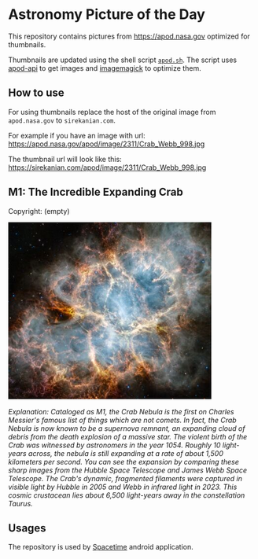 # Astronomy Picture of the Day

This repository contains pictures from https://apod.nasa.gov optimized for thumbnails.

Thumbnails are updated using the shell script [`apod.sh`](apod.sh). The script
uses [apod-api](https://github.com/nasa/apod-api) to get images and [imagemagick](https://imagemagick.org) to
optimize them.

## How to use

For using thumbnails replace the host of the original image from `apod.nasa.gov` to `sirekanian.com`.

For example if you have an image with url:<br>
https://apod.nasa.gov/apod/image/2311/Crab_Webb_998.jpg

The thumbnail url will look like this:<br>
https://sirekanian.com/apod/image/2311/Crab_Webb_998.jpg

## M1: The Incredible Expanding Crab

Copyright: (empty)

[![the picture of the day][1]][2]

_Explanation: Cataloged as M1, the Crab Nebula is the first on Charles Messier's famous list of things which are not comets. In fact, the Crab Nebula is now known to be a supernova remnant, an expanding cloud of debris from the death explosion of a massive star. The violent birth of the Crab was witnessed by astronomers in the year 1054. Roughly 10 light-years across, the nebula is still expanding at a rate of about 1,500 kilometers per second. You can see the expansion by comparing these sharp images from the Hubble Space Telescope and James Webb Space Telescope. The Crab's dynamic, fragmented filaments were captured in visible light by Hubble in 2005 and Webb in infrared light in 2023. This cosmic crustacean lies about 6,500 light-years away in the constellation Taurus._

## Usages

The repository is used by [Spacetime][3] android application.

[1]: image/2311/Crab_Webb_998.jpg

[2]: https://apod.nasa.gov/apod/image/2311/Crab_Webb_998.jpg

[3]: https://github.com/sirekanian/spacetime
